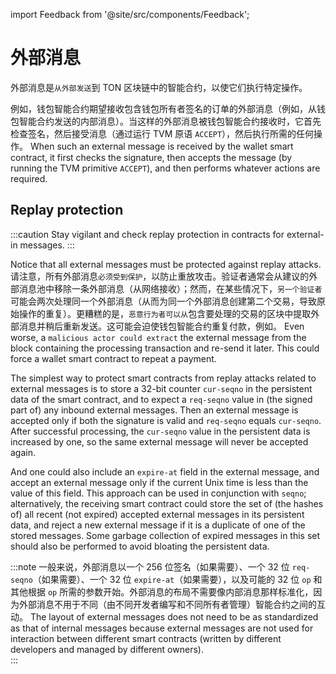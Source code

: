 import Feedback from '@site/src/components/Feedback';

# 外部消息

外部消息是`从外部发送`到 TON 区块链中的智能合约，以使它们执行特定操作。

例如，钱包智能合约期望接收包含钱包所有者签名的订单的外部消息（例如，从钱包智能合约发送的内部消息）。当这样的外部消息被钱包智能合约接收时，它首先检查签名，然后接受消息（通过运行 TVM 原语 `ACCEPT`），然后执行所需的任何操作。 When such an external message is received by the wallet smart contract, it first checks the signature, then accepts the message (by running the TVM primitive `ACCEPT`), and then performs whatever actions are required.

## Replay protection

:::caution
Stay vigilant and check replay protection in contracts for external-in messages.
:::

Notice that all external messages must be protected against replay attacks. 请注意，所有外部消息`必须受到保护`，以防止重放攻击。验证者通常会从建议的外部消息池中移除一条外部消息（从网络接收）；然而，在某些情况下，`另一个验证者`可能会两次处理同一个外部消息（从而为同一个外部消息创建第二个交易，导致原始操作的重复）。更糟糕的是，`恶意行为者可以从`包含要处理的交易的区块中提取外部消息并稍后重新发送。这可能会迫使钱包智能合约重复付款，例如。 Even worse, a `malicious actor could extract` the external message from the block containing the processing transaction and re-send it later. This could force a wallet smart contract to repeat a payment.

The simplest way to protect smart contracts from replay attacks related to external messages is to store a 32-bit counter `cur-seqno` in the persistent data of the smart contract, and to expect a `req-seqno` value in (the signed part of) any inbound external messages. Then an external message is accepted only if both the signature is valid and `req-seqno` equals `cur-seqno`. After successful processing, the `cur-seqno` value in the persistent data is increased by one, so the same external message will never be accepted again.

And one could also include an `expire-at` field in the external message, and accept an external message only if the current Unix time is less than the value of this field. This approach can be used in conjunction with `seqno`; alternatively, the receiving smart contract could store the set of (the hashes of) all recent (not expired) accepted external messages in its persistent data, and reject a new external message if it is a duplicate of one of the stored messages. Some garbage collection of expired messages in this set should also be performed to avoid bloating the persistent data.

:::note
一般来说，外部消息以一个 256 位签名（如果需要）、一个 32 位 `req-seqno`（如果需要）、一个 32 位 `expire-at`（如果需要），以及可能的 32 位 `op` 和其他根据 `op` 所需的参数开始。外部消息的布局不需要像内部消息那样标准化，因为外部消息不用于不同（由不同开发者编写和不同所有者管理）智能合约之间的互动。 The layout of external messages does not need to be as standardized as that of internal messages because external messages are not used for interaction between different smart contracts (written by different developers and managed by different owners).\
:::

<Feedback />

